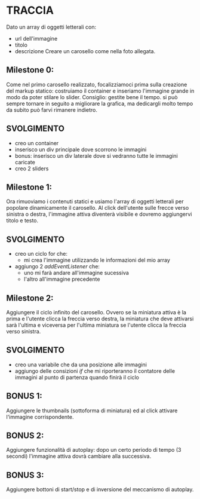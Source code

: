 # TRACCIA

Dato un array di oggetti letterali con:

- url dell'immagine
- titolo
- descrizione
  Creare un carosello come nella foto allegata.

## Milestone 0:

Come nel primo carosello realizzato, focalizziamoci prima sulla creazione del markup statico: costruiamo il container e inseriamo l'immagine grande in modo da poter stilare lo slider.
Consiglio: gestite bene il tempo. si può sempre tornare in seguito a migliorare la grafica, ma dedicargli molto tempo da subito può farvi rimanere indietro.

## SVOLGIMENTO

- creo un container
- inserisco un div principale dove scorrono le immagini
- bonus: inserisco un div laterale dove si vedranno tutte le immagini caricate
- creo 2 sliders

## Milestone 1:

Ora rimuoviamo i contenuti statici e usiamo l'array di oggetti letterali per popolare dinamicamente il carosello.
Al click dell'utente sulle frecce verso sinistra o destra, l'immagine attiva diventerà visibile e dovremo aggiungervi titolo e testo.

## SVOLGIMENTO

- creo un ciclo for che:
  - mi crea l'immagine utilizzando le informazioni del mio array
- aggiungo 2 _addEventListener_ che:
  - uno mi farà andare all'immagine sucessiva
  - l'altro all'immagine precedente

## Milestone 2:

Aggiungere il ciclo infinito del carosello. Ovvero se la miniatura attiva è la prima e l'utente clicca la freccia verso destra, la miniatura che deve attivarsi sarà l'ultima e viceversa per l'ultima miniatura se l'utente clicca la freccia verso sinistra.

## SVOLGIMENTO

- creo una variabile che da una posizione alle immagini
- aggiungo delle consizioni _if_ che mi riporteranno il contatore delle immagini al punto di partenza quando finirà il ciclo

## BONUS 1:

Aggiungere le thumbnails (sottoforma di miniatura) ed al click attivare l'immagine corrispondente.

## BONUS 2:

Aggiungere funzionalità di autoplay: dopo un certo periodo di tempo (3 secondi) l'immagine attiva dovrà cambiare alla successiva.

## BONUS 3:

Aggiungere bottoni di start/stop e di inversione del meccanismo di autoplay.
